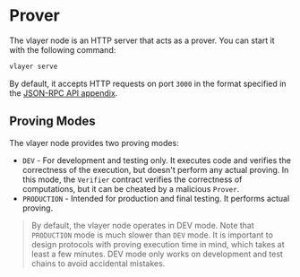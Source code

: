 # Prover

The vlayer node is an HTTP server that acts as a prover. You can start it with the following command:

```sh
vlayer serve
```

By default, it accepts HTTP requests on port `3000` in the format specified in the [JSON-RPC API appendix](/appendix/api.md).

## Proving Modes

The vlayer node provides two proving modes:

- `DEV` - For development and testing only. It executes code and verifies the correctness of the execution, but doesn't perform any actual proving. In this mode, the `Verifier` contract verifies the correctness of computations, but it can be cheated by a malicious `Prover`.
- `PRODUCTION` - Intended for production and final testing. It performs actual proving.

> By default, the vlayer node operates in DEV mode.
> Note that `PRODUCTION` mode is much slower than `DEV` mode. It is important to design protocols with proving execution time in mind, which takes at least a few minutes.
> DEV mode only works on development and test chains to avoid accidental mistakes.
